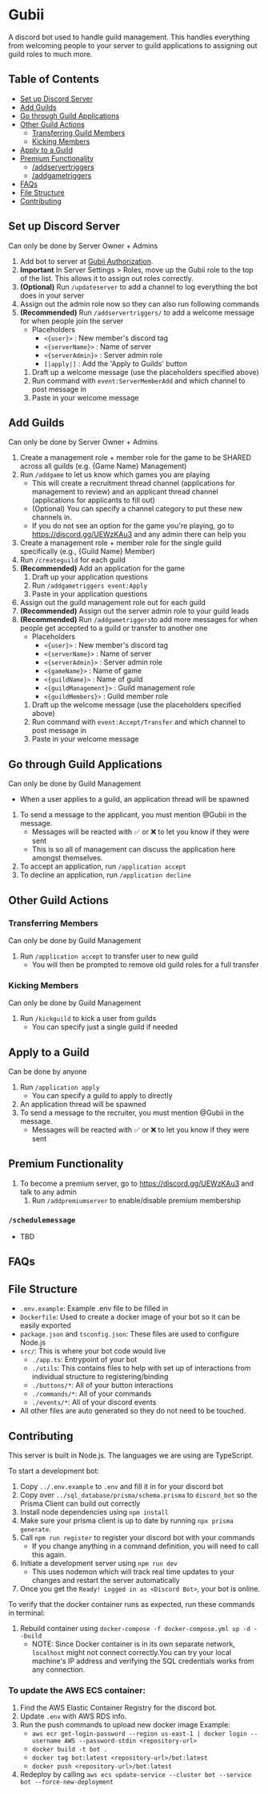 # Gubii
A discord bot used to handle guild management.
This handles everything from welcoming people to your server to guild applications to assigning out guild roles to much more.

## Table of Contents
- [Set up Discord Server](#set-up-discord-server)
- [Add Guilds](#add-guilds)
- [Go through Guild Applications](#go-through-guild-applications)
- [Other Guild Actions](#other-guild-actions)
   - [Transferring Guild Members](#transferring-members)
   - [Kicking Members](#kicking-members)
- [Apply to a Guild](#apply-to-a-guild)
- [Premium Functionality](#premium-functionality)
   - [/addservertriggers](#addservertriggers)
   - [/addgametriggers](#addgametriggers)
- [FAQs](#faqs)
- [File Structure](#file-structure)
- [Contributing](#contributing)

## Set up Discord Server
Can only be done by Server Owner + Admins
1. Add bot to server at [Gubii Authorization](https://discord.com/oauth2/authorize?client_id=1246175342918635530).
2. **Important** In Server Settings > Roles, move up the Gubii role to the top of the list. This allows it to assign out roles correctly.
3. **(Optional)** Run `/updateserver` to add a channel to log everything the bot does in your server
4. Assign out the admin role now so they can also run following commands
5. **(Recommended)** Run `/addservertriggers/` to add a welcome message for when people join the server
   - Placeholders
      - `<{user}>` : New member's discord tag
      - `<{serverName}>` : Name of server
      - `<{serverAdmin}>` : Server admin role
      - `[|apply|]` : Add the 'Apply to Guilds' button
   1. Draft up a welcome message (use the placeholders specified above)
   2. Run command with `event:ServerMemberAdd` and which channel to post message in
   3. Paste in your welcome message

## Add Guilds
Can only be done by Server Owner + Admins
1. Create a management role + member role for the game to be SHARED across all guilds (e.g. {Game Name} Management)
2. Run `/addgame` to let us know which games you are playing
   - This will create a recruitment thread channel (applications for management to review) and an applicant thread channel (applications for applicants to fill out)
   - (Optional) You can specify a channel category to put these new channels in.
   - If you do not see an option for the game you're playing, go to https://discord.gg/UEWzKAu3 and any admin there can help you
3. Create a management role + member role for the single guild specifically (e.g., {Guild Name} Member)
4. Run `/createguild` for each guild
5. **(Recommended)** Add an application for the game
   1. Draft up your application questions
   2. Run `/addgametriggers event:Apply`
   3. Paste in your application questions
6. Assign out the guild management role out for each guild
7. **(Recommended)** Assign out the server admin role to your guild leads
8. **(Recommended)** Run `/addgametriggers`to add more messages for when people get accepted to a guild or transfer to another one
   - Placeholders
      - `<{user}>` : New member's discord tag
      - `<{serverName}>` : Name of server
      - `<{serverAdmin}>` : Server admin role
      - `<{gameName}>` : Name of game
      - `<{guildName}>` : Name of guild
      - `<{guildManagement}>` : Guild management role
      - `<{guildMembers}>` : Guild member role
   1. Draft up the welcome message (use the placeholders specified above)
   2. Run command with `event:Accept/Transfer` and which channel to post message in
   3. Paste in your welcome message

## Go through Guild Applications
Can only be done by Guild Management
- When a user applies to a guild, an application thread will be spawned
1. To send a message to the applicant, you must mention @Gubii in the message.
   - Messages will be reacted with ✅ or ❌ to let you know if they were sent
   - This is so all of management can discuss the application here amongst themselves.
2. To accept an application, run `/application accept`
3. To decline an application, run `/application decline`

## Other Guild Actions
### Transferring Members
Can only be done by Guild Management
1. Run `/application accept` to transfer user to new guild
   - You will then be prompted to remove old guild roles for a full transfer

### Kicking Members
Can only be done by Guild Management
1. Run `/kickguild` to kick a user from guilds
   - You can specify just a single guild if needed

## Apply to a Guild
Can be done by anyone
1. Run `/application apply`
   - You can specify a guild to apply to directly
2. An application thread will be spawned
3. To send a message to the recruiter, you must mention @Gubii in the message.
   - Messages will be reacted with ✅ or ❌ to let you know if they were sent

## Premium Functionality
1. To become a premium server, go to https://discord.gg/UEWzKAu3 and talk to any admin
   1. Run `/addpremiumserver` to enable/disable premium membership


### `/schedulemessage`
- TBD

## FAQs


## File Structure
- `.env.example`: Example .env file to be filled in
- `Dockerfile`: Used to create a docker image of your bot so it can be easily exported
- `package.json` and `tsconfig.json`: These files are used to configure Node.js
- `src/`: This is where your bot code would live
   - `./app.ts`: Entrypoint of your bot
   - `./utils`: This contains files to help with set up of interactions from individual structure to registering/binding
   - `./buttons/*`: All of your button interactions
   - `./commands/*`: All of your commands
   - `./events/*`: All of your discord events
- All other files are auto generated so they do not need to be touched.

## Contributing
This server is built in Node.js.
The languages we are using are TypeScript.

To start a development bot:
1. Copy `../.env.example` to `.env` and fill it in for your discord bot
2. Copy over `../sql_database/prisma/schema.prisma` to `discord_bot` so the Prisma Client can build out correctly
3. Install node dependencies using `npm install`
4. Make sure your prisma client is up to date by running `npx prisma generate`.
5. Call `npm run register` to register your discord bot with your commands
   - If you change anything in a command definition, you will need to call this again.
5. Initiate a development server using `npm run dev`
   - This uses nodemon which will track real time updates to your changes and restart the server automatically
6. Once you get the `Ready! Logged in as <Discord Bot>`, your bot is online.

To verify that the docker container runs as expected, run these commands in terminal:
1. Rebuild container using `docker-compose -f docker-compose.yml up -d --build`
   - NOTE: Since Docker container is in its own separate network, `localhost` might not connect correctly.You can try your local machine's IP address and verifying the SQL credentials works from any connection.

### To update the AWS ECS container:
1. Find the AWS Elastic Container Registry for the discord bot.
2. Update `.env` with AWS RDS info.
3. Run the push commands to upload new docker image
   Example:
   - `aws ecr get-login-password --region us-east-1 | docker login --username AWS --password-stdin <repository-url>`
   - `docker build -t bot .`
   - `docker tag bot:latest <repository-url>/bot:latest`
   - `docker push <repository-url>/bot:latest`
4. Redeploy by calling `aws ecs update-service --cluster bot --service bot --force-new-deployment`